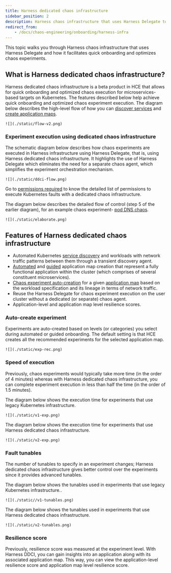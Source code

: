 ```yaml
---
title: Harness dedicated chaos infrastructure
sidebar_position: 2
description: Harness chaos infrastructure that uses Harness Delegate to allow for quick onboarding and optimized chaos execution of experiments.
redirect_from:
    - /docs/chaos-engineering/onboarding/harness-infra
---
```


This topic walks you through Harness chaos infrastructure that uses Harness Delegate and how it facilitates quick onboarding and optimizes chaos experiments.

## What is Harness dedicated chaos infrastructure?

Harness dedicated chaos infrastructure is a beta product in HCE that allows for quick onboarding and optimized chaos execution for microservices-based targets on Kubernetes.
The features described below help achieve quick onboarding and optimized chaos experiment execution.
The diagram below describes the high-level flow of how you can [discover services](/docs/chaos-engineering/features/service-discovery/intro-service-discovery) and [create application maps](/docs/chaos-engineering/features/app-maps/intro-app-map).

    ![](./static/flow-v2.png)

### Experiment execution using dedicated chaos infrastructure

The schematic diagram below describes how chaos experiments are executed in Harness infrastructure using Harness Delegate, that is, using Harness dedicated chaos infrastructure. It highlights the use of Harness Delegate which eliminates the need for a separate chaos agent, which simplifies the experiment orchestration mechanism.

    ![](./static/ddci-flow.png)

Go to [permissions required](/docs/chaos-engineering/features/chaos-infrastructure/harness-infra/permissions) to know the detailed list of permissions to execute Kubernetes faults with a dedicated chaos infrastructure.

The diagram below describes the detailed flow of control (step 5 of the earlier diagram), for an example chaos experiment- [pod DNS chaos](/docs/chaos-engineering/chaos-faults/kubernetes/pod/pod-dns-error).

    ![](./static/elaborate.png)

## Features of Harness dedicated chaos infrastructure
- Automated Kubernetes [service discovery](/docs/chaos-engineering/features/service-discovery/intro-service-discovery) and workloads with network traffic patterns between them through a transient discovery agent.
- [Automated](/docs/chaos-engineering/onboarding/guided-onboarding#choose-between-automatic-and-customizable-application-map-creation) and [guided](/docs/chaos-engineering/features/app-maps/intro-app-map#create-an-application-map) application map creation that represent a fully functional application within the cluster (which comprises of several constituent microservices).
- [Chaos experiment auto-creation](#auto-create-experiment) for a given [application map](/docs/chaos-engineering/features/app-maps/intro-app-map) based on the workload specification and its lineage in terms of network traffic.
- Reuse the Harness Delegate for chaos experiment execution on the user cluster without a dedicated (or separate) chaos agent.
- Application-level and application map level resilience scores.

### Auto-create experiment
Experiments are auto-created based on levels (or categories) you select during automated or guided onboarding. The default setting is that HCE creates all the recommended experiments for the selected application map.

    ![](./static/exp-rec.png)

### Speed of execution
Previously, chaos experiments would typically take more time (in the order of 4 minutes) whereas with Harness dedicated chaos infrastructure, you can complete experiment execution in less than half the time (in the order of 1.5 minutes).

The diagram below shows the execution time for experiments that use legacy Kubernetes infrastructure.

    ![](./static/v1-exp.png)

The diagram below shows the execution time for experiments that use Harness dedicated chaos infrastructure.

    ![](./static/v2-exp.png)

### Fault tunables
The number of tunables to specify in an experiment changes; Harness dedicated chaos infrastructure gives better control over the experiments since it provides advanced tunables.

The diagram below shows the tunables used in experiments that use legacy Kubernetes infrastructure..

    ![](./static//v1-tunables.png)

The diagram below shows the tunables used in experiments that use Harness dedicated chaos infrastructure.

    ![](./static/v2-tunables.png)

### Resilience score

Previously, resilience score was measured at the experiment level. With Harness DDCI, you can gain insights into an application along with its associated application map. This way, you can view the application-level resilience score and application map level resilience score.
